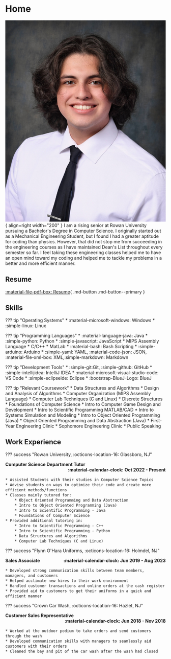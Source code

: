 # Home

![ProfilePic](img/ProPhoto.jpg){ align=right width="200" }
I am a rising senior at Rowan University pursuing a Bachelor's Degree in Computer Science. I originally started out as a Mechanical Engineering Student, but I found I 
had a greater aptitude for coding than physics. However, that did not stop me from succeeding in the engineering courses as I have maintained Dean's List throughout every 
semester so far. I feel taking these engineering classes helped me to have an open mind toward my coding and helped me to tackle my problems in a better and more
efficient manner. 

## Resume
[:material-file-pdf-box: Resume](pdfs/Resume.pdf){ .md-button .md-button--primary }


## Skills
??? tip "Operating Systems"
    * :material-microsoft-windows: Windows
    * :simple-linux: Linux

??? tip "Programming Languages"
    * :material-language-java: Java
    * :simple-python: Python
    * :simple-javascript: JavaScript
    * MIPS Assembly Language
    * C/C++
    * MatLab
    * :material-bash: Bash Scripting
    * :simple-arduino: Arduino
    * :simple-yaml: YAML, :material-code-json: JSON, :material-file-xml-box: XML,:simple-markdown: Markdown

??? tip "Development Tools"
    * :simple-git:Git,  :simple-github: GitHub
    * :simple-intellijidea: IntelliJ IDEA
    * :material-microsoft-visual-studio-code: VS Code
    * :simple-eclipseide: Eclipse
    * :bootstrap-BlueJ-Logo: BlueJ
    
??? tip "Relevant Coursework"
    * Data Structures and Algorithms
    * Design and Analysis of Algorithms
    * Computer Organization (MIPS Assembly Language) 
    * Computer Lab Techniques (C and Linux)
    * Discrete Structures
    * Foundations of Computer Science
    * Intro to Computer Game Design and Development
    * Intro to Scientific Programming MATLAB/CAD
    * Intro to Systems Simulation and Modeling
    * Intro to Object Oriented Programming (Java)
    * Object Oriented Programming and Data Abstraction (Java)
    * First-Year Engineering Clinic
    * Sophomore Engineering Clinic
    * Public Speaking

## Work Experience 
??? success "Rowan University, :octicons-location-16: Glassboro, NJ"
    <div>
        <div style="float:left">**Computer Science Department Tutor**</div>
        <div style="float:right">**:material-calendar-clock: Oct 2022 - Present**</div>
    </div>
    <div style="clear: both;"></div>

    * Assisted Students with their studies in Computer Science Topics 
    * Advise students on ways to optimize their code and create more efficient methods/functions
    * Classes mainly tutored for:
        * Object Oriented Programming and Data Abstraction
        * Intro to Object Oriented Programming (Java)
        * Intro to Scientific Programming - Java
        * Foundations of Computer Science
    * Provided additional tutoring in:
        * Intro to Scientific Programming - C++
        * Intro to Scientific Programming - Python
        * Data Structures and Algorithms
        * Computer Lab Techniques (C and Linux)

??? success "Flynn O'Hara Uniforms, :octicons-location-16: Holmdel, NJ"
     <div>
        <div style="float:left">**Sales Associate**</div>
        <div style="float:right">**:material-calendar-clock: Jun 2019 - Aug 2023**</div>
    </div>
    <div style="clear: both;"></div>

    * Developed strong communication skills between team members, managers, and customers
    * Helped acclimate new hires to their work environment
    * Handled customer transactions and online orders at the cash register
    * Provided aid to customers to get their uniforms in a quick and efficient manner

??? success "Crown Car Wash, :octicons-location-16: Hazlet, NJ"
    <div>
        <div style="float:left">**Customer Sales Representative**</div>
        <div style="float:right">**:material-calendar-clock: Jun 2018 - Nov 2018**</div>
    </div>
    <div style="clear: both;"></div>

    * Worked at the outdoor podium to take orders and send customers through the wash
    * Developed communication skills with managers to seamlessly aid customers with their orders
    * Cleaned the bay and pit of the car wash after the wash had closed
